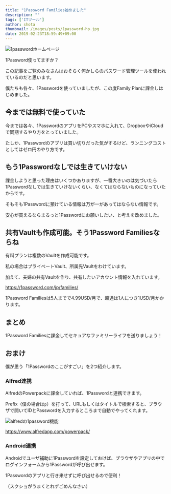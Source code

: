 ```yaml
---
title: "1Password Families始めました"
description: ""
tags: ['ITツール']
author: shota
thumbnail: /images/posts/1password-hp.jpg
date: 2019-02-23T18:59:49+09:00
---
```


![1passwordホームページ](/images/posts/1password-hp.jpg)

1Password使ってますか？

この記事をご覧のみなさんはおそらく何かしらのパスワード管理ツールを使われているのだと思います。

僕たちも各々、1Passwordを使っていましたが、この度Family Planに課金しはじめました。

今までは無料で使っていた
---

今までは各々、1PasswordのアプリをPCやスマホに入れて、DropboxやiCloudで同期するやり方をとっていました。

たしか、1Passwordのアプリは買い切りだった気がするけど、ランニングコストとしてはゼロ円のやり方です。

もう1Passwordなしでは生きていけない
---

課金しようと思った理由はいくつかありますが、一番大きいのは気づいたら1Passwordなしでは生きていけないくらい、なくてはならないものになっていたからです。

そもそも1Passwordに預けている情報は万が一があってはならない情報です。

安心が買えるならまるっと1Passwordにお願いしたい、と考えを改めました。

<script data-ad-client="ca-pub-9971307452839678" async src="https://pagead2.googlesyndication.com/pagead/js/adsbygoogle.js"></script>

共有Vaultも作成可能。そう1Password Familiesならね
---

有料プランは複数のVaultを作成可能です。

私の場合はプライベートVault、所属先Vaultをわけています。

加えて、夫婦の共有Vaultを作り、共有したいアカウント情報を入れています。

https://1password.com/jp/families/

1Password Familiesは5人までで4.99USD/月で、超過は1人につき1USD/月かかります。

まとめ
---

1Password Familiesに課金してセキュアなファミリーライフを送りましょう！

おまけ
---

僕が思う「1Passwordのここがすごい」を2つ紹介します。

### Alfred連携

AlfredのPowerpackに課金していれば、1Passwordと連携できます。

Prefix（僕の場合は`p`）を打って、URLもしくはタイトルで検索すると、ブラウザで開いてIDとPasswordを入力するところまで自動でやってくれます。

![alfredの1password機能](/images/posts/1password-alfred.jpg)

https://www.alfredapp.com/powerpack/

### Android連携

Androidでユーザ補助に1Passwordを設定しておけば、ブラウザやアプリの中でログインフォームから1Passwordが呼び出せます。

1Passwordのアプリと行き来せずに呼び出せるので便利！

（スクショがうまくとれずごめんなさい）
